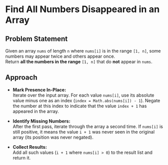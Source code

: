 # Find All Numbers Disappeared in an Array 

## Problem Statement

Given an array `nums` of length `n` where `nums[i]` is in the range `[1, n]`, some numbers may appear twice and others appear once.  
Return **all the numbers in the range** `[1, n]` that do **not** appear in `nums`.

## Approach

- **Mark Presence In-Place:**  
  Iterate over the input array. For each value `nums[i]`, use its absolute value minus one as an index (`index = Math.abs(nums[i]) - 1`). Negate the number at this index to indicate that the value `index + 1` has appeared in the array.

- **Identify Missing Numbers:**  
  After the first pass, iterate through the array a second time. If `nums[i]` is still positive, it means the value `i + 1` was never seen in the original array (its position was never negated).

- **Collect Results:**  
  Add all such values (`i + 1` where `nums[i] > 0`) to the result list and return it.

